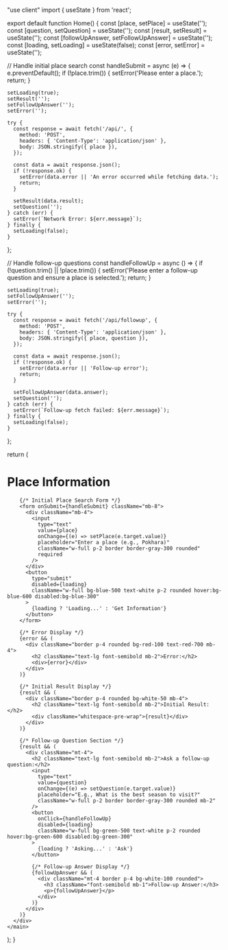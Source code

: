 "use client"
import { useState } from 'react';

export default function Home() {
  const [place, setPlace] = useState('');
  const [question, setQuestion] = useState('');
  const [result, setResult] = useState('');
  const [followUpAnswer, setFollowUpAnswer] = useState('');
  const [loading, setLoading] = useState(false);
  const [error, setError] = useState('');

  // Handle initial place search
  const handleSubmit = async (e) => {
    e.preventDefault();
    if (!place.trim()) {
      setError('Please enter a place.');
      return;
    }

    setLoading(true);
    setResult('');
    setFollowUpAnswer('');
    setError('');

    try {
      const response = await fetch('/api/', {
        method: 'POST',
        headers: { 'Content-Type': 'application/json' },
        body: JSON.stringify({ place }),
      });

      const data = await response.json();
      if (!response.ok) {
        setError(data.error || 'An error occurred while fetching data.');
        return;
      }

      setResult(data.result);
      setQuestion('');
    } catch (err) {
      setError(`Network Error: ${err.message}`);
    } finally {
      setLoading(false);
    }
  };

  // Handle follow-up questions
  const handleFollowUp = async () => {
    if (!question.trim() || !place.trim()) {
      setError('Please enter a follow-up question and ensure a place is selected.');
      return;
    }

    setLoading(true);
    setFollowUpAnswer('');
    setError('');

    try {
      const response = await fetch('/api/followup', {
        method: 'POST',
        headers: { 'Content-Type': 'application/json' },
        body: JSON.stringify({ place, question }),
      });

      const data = await response.json();
      if (!response.ok) {
        setError(data.error || 'Follow-up error');
        return;
      }

      setFollowUpAnswer(data.answer);
      setQuestion('');
    } catch (err) {
      setError(`Follow-up fetch failed: ${err.message}`);
    } finally {
      setLoading(false);
    }
  };

  return (
    <main className="flex min-h-screen flex-col items-center justify-center p-4">
      <div className="w-full max-w-md">
        <h1 className="text-2xl font-bold mb-6 text-center">Place Information</h1>

        {/* Initial Place Search Form */}
        <form onSubmit={handleSubmit} className="mb-8">
          <div className="mb-4">
            <input
              type="text"
              value={place}
              onChange={(e) => setPlace(e.target.value)}
              placeholder="Enter a place (e.g., Pokhara)"
              className="w-full p-2 border border-gray-300 rounded"
              required
            />
          </div>
          <button
            type="submit"
            disabled={loading}
            className="w-full bg-blue-500 text-white p-2 rounded hover:bg-blue-600 disabled:bg-blue-300"
          >
            {loading ? 'Loading...' : 'Get Information'}
          </button>
        </form>

        {/* Error Display */}
        {error && (
          <div className="border p-4 rounded bg-red-100 text-red-700 mb-4">
            <h2 className="text-lg font-semibold mb-2">Error:</h2>
            <div>{error}</div>
          </div>
        )}

        {/* Initial Result Display */}
        {result && (
          <div className="border p-4 rounded bg-white-50 mb-4">
            <h2 className="text-lg font-semibold mb-2">Initial Result:</h2>
            <div className="whitespace-pre-wrap">{result}</div>
          </div>
        )}

        {/* Follow-up Question Section */}
        {result && (
          <div className="mt-4">
            <h2 className="text-lg font-semibold mb-2">Ask a follow-up question:</h2>
            <input
              type="text"
              value={question}
              onChange={(e) => setQuestion(e.target.value)}
              placeholder="E.g., What is the best season to visit?"
              className="w-full p-2 border border-gray-300 rounded mb-2"
            />
            <button
              onClick={handleFollowUp}
              disabled={loading}
              className="w-full bg-green-500 text-white p-2 rounded hover:bg-green-600 disabled:bg-green-300"
            >
              {loading ? 'Asking...' : 'Ask'}
            </button>

            {/* Follow-up Answer Display */}
            {followUpAnswer && (
              <div className="mt-4 border p-4 bg-white-100 rounded">
                <h3 className="font-semibold mb-1">Follow-up Answer:</h3>
                <p>{followUpAnswer}</p>
              </div>
            )}
          </div>
        )}
      </div>
    </main>
  );
}
